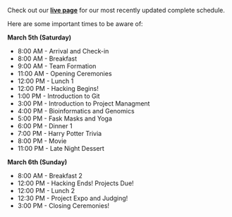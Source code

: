 Check out our  <b>[live page](https://live.hackcu.org/schedule/)</b> for our most recently updated complete schedule.


Here are some important times to be aware of:

**March 5th (Saturday)**

- 8:00 AM - Arrival and Check-in
- 8:00 AM - Breakfast
- 9:00 AM - Team Formation
- 11:00 AM - Opening Ceremonies
- 12:00 PM - Lunch 1
- 12:00 PM - Hacking Begins!
- 1:00 PM - Introduction to Git
- 3:00 PM - Introduction to Project Managment
- 4:00 PM - Bioinformatics and Genomics
- 5:00 PM - Fask Masks and Yoga
- 6:00 PM - Dinner 1
- 7:00 PM - Harry Potter Trivia
- 8:00 PM - Movie
- 11:00 PM - Late Night Dessert

**March 6th (Sunday)**

- 8:00 AM - Breakfast 2
- 12:00 PM - Hacking Ends! Projects Due!
- 12:00 PM - Lunch 2
- 12:30 PM - Project Expo and Judging! 
- 3:00 PM - Closing Ceremonies!


